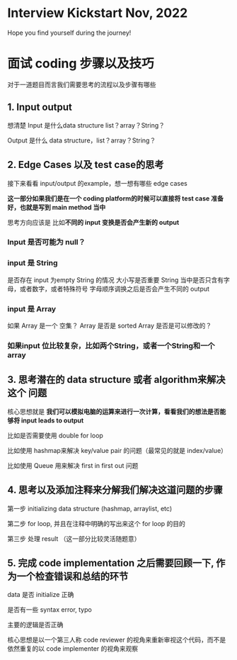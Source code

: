 # Interview Kickstart Nov, 2022

Hope you find yourself during the journey!


# 面试 coding 步骤以及技巧

对于一道题目而言我们需要思考的流程以及步骤有哪些

## 1. Input output

想清楚 Input 是什么data structure list？array？String？

Output 是什么 data structure，list？array？String？
    

## 2. Edge Cases 以及 test case的思考

接下来看看 input/output 的example，想一想有哪些 edge cases

**这一部分如果我们是在一个 coding platform的时候可以直接将 test case 准备好，也就是写到 main method 当中**

思考方向应该是 比如**不同的 input 变换是否会产生新的 output**

### Input 是否可能为 null？

### input 是 String

是否存在 input 为empty String 的情况
大小写是否重要
String 当中是否只含有字母，或者数字，或者特殊符号
字母顺序调换之后是否会产生不同的 output

### input 是 Array

如果 Array 是一个 空集？
Array 是否是 sorted
Array 是否是可以修改的？

### 如果input 位比较复杂，比如两个String，或者一个String和一个 array


## 3. 思考潜在的 data structure 或者 algorithm来解决这个 问题

核心思想就是 **我们可以模拟电脑的运算来进行一次计算，看看我们的想法是否能够将 input leads to output**

比如是否需要使用 double for loop

比如使用 hashmap来解决 key/value pair 的问题（最常见的就是 index/value）

比如使用 Queue 用来解决 first in first out 问题


## 4. 思考以及添加注释来分解我们解决这道问题的步骤

第一步 initializing data structure (hashmap, arraylist, etc)

第二步 for loop, 并且在注释中明确的写出来这个 for loop 的目的

第三步 处理 result （这一部分比较灵活随题意）



## 5. 完成 code implementation 之后需要回顾一下, 作为一个检查错误和总结的环节

data 是否 initialize 正确

是否有一些 syntax error, typo

主要的逻辑是否正确

核心思想是以一个第三人称 code reviewer 的视角来重新审视这个代码，而不是依然重复的以 code implementer 的视角来观察




